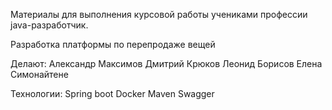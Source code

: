 Материалы для выполнения курсовой работы учениками профессии java-разработчик. 

Разработка платформы по перепродаже вещей

Делают:
Александр Максимов
Дмитрий Крюков
Леонид Борисов
Елена Симонайтене

Технологии:
Spring boot
Docker
Maven
Swagger
